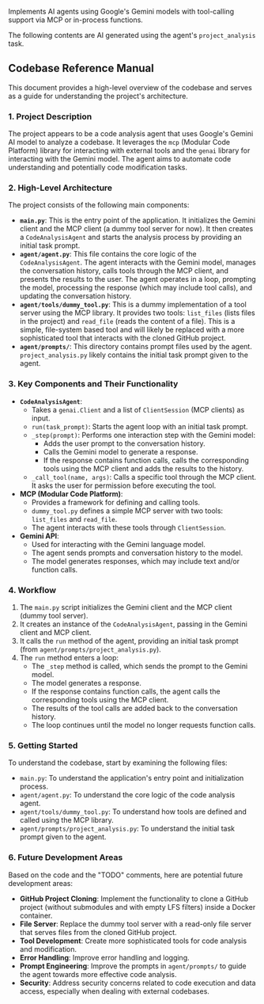 Implements AI agents using Google's Gemini models with tool-calling support via MCP or in-process functions.

The following contents are AI generated using the agent's `project_analysis` task.

## Codebase Reference Manual

This document provides a high-level overview of the codebase and serves as a guide for understanding
the project's architecture.

### 1. Project Description

The project appears to be a code analysis agent that uses Google's Gemini AI model to analyze a
codebase. It leverages the `mcp` (Modular Code Platform) library for interacting with external tools
and the `genai` library for interacting with the Gemini model. The agent aims to automate code
understanding and potentially code modification tasks.

### 2. High-Level Architecture

The project consists of the following main components:

*   **`main.py`**: This is the entry point of the application. It initializes the Gemini client and
the MCP client (a dummy tool server for now). It then creates a `CodeAnalysisAgent` and starts the
analysis process by providing an initial task prompt.
*   **`agent/agent.py`**: This file contains the core logic of the `CodeAnalysisAgent`. The agent
interacts with the Gemini model, manages the conversation history, calls tools through the MCP
client, and presents the results to the user. The agent operates in a loop, prompting the model,
processing the response (which may include tool calls), and updating the conversation history.
*   **`agent/tools/dummy_tool.py`**: This is a dummy implementation of a tool server using the MCP
library. It provides two tools: `list_files` (lists files in the project) and `read_file` (reads the
content of a file). This is a simple, file-system based tool and will likely be replaced with a more
sophisticated tool that interacts with the cloned GitHub project.
*   **`agent/prompts/`**: This directory contains prompt files used by the agent.
`project_analysis.py` likely contains the initial task prompt given to the agent.

### 3. Key Components and Their Functionality

*   **`CodeAnalysisAgent`**:
    *   Takes a `genai.Client` and a list of `ClientSession` (MCP clients) as input.
    *   `run(task_prompt)`: Starts the agent loop with an initial task prompt.
    *   `_step(prompt)`: Performs one interaction step with the Gemini model:
        *   Adds the user prompt to the conversation history.
        *   Calls the Gemini model to generate a response.
        *   If the response contains function calls, calls the corresponding tools using the MCP
client and adds the results to the history.
    *   `_call_tool(name, args)`: Calls a specific tool through the MCP client. It asks the user for
permission before executing the tool.
*   **MCP (Modular Code Platform)**:
    *   Provides a framework for defining and calling tools.
    *   `dummy_tool.py` defines a simple MCP server with two tools: `list_files` and `read_file`.
    *   The agent interacts with these tools through `ClientSession`.
*   **Gemini API**:
    *   Used for interacting with the Gemini language model.
    *   The agent sends prompts and conversation history to the model.
    *   The model generates responses, which may include text and/or function calls.

### 4. Workflow

1.  The `main.py` script initializes the Gemini client and the MCP client (dummy tool server).
2.  It creates an instance of the `CodeAnalysisAgent`, passing in the Gemini client and MCP client.
3.  It calls the `run` method of the agent, providing an initial task prompt (from
`agent/prompts/project_analysis.py`).
4.  The `run` method enters a loop:
    *   The `_step` method is called, which sends the prompt to the Gemini model.
    *   The model generates a response.
    *   If the response contains function calls, the agent calls the corresponding tools using the
MCP client.
    *   The results of the tool calls are added back to the conversation history.
    *   The loop continues until the model no longer requests function calls.

### 5. Getting Started

To understand the codebase, start by examining the following files:

*   `main.py`: To understand the application's entry point and initialization process.
*   `agent/agent.py`: To understand the core logic of the code analysis agent.
*   `agent/tools/dummy_tool.py`: To understand how tools are defined and called using the MCP
library.
*   `agent/prompts/project_analysis.py`: To understand the initial task prompt given to the agent.

### 6. Future Development Areas

Based on the code and the "TODO" comments, here are potential future development areas:

*   **GitHub Project Cloning**: Implement the functionality to clone a GitHub project (without
submodules and with empty LFS filters) inside a Docker container.
*   **File Server**: Replace the dummy tool server with a read-only file server that serves files
from the cloned GitHub project.
*   **Tool Development**: Create more sophisticated tools for code analysis and modification.
*   **Error Handling**: Improve error handling and logging.
*   **Prompt Engineering**: Improve the prompts in `agent/prompts/` to guide the agent towards more
effective code analysis.
*   **Security**: Address security concerns related to code execution and data access, especially
when dealing with external codebases.
